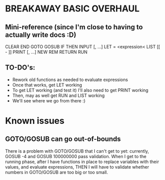 # BREAKAWAY BASIC OVERHAUL

## Mini-reference (since I'm close to having to actually write docs :D)

CLEAR
END
GOTO <expression>
GOSUB <expression>
IF <conditions> THEN <number or statement>
INPUT <variable>[, <variable>...]
LET <variable> = <expression<
LIST [<number>[ - <number>]]
PRINT <expression>[, <expression>...]
NEW
REM <comment>
RETURN
RUN

## TO-DO's:

* Rework old functions as needed to evaluate expressions
* Once that works, get LET working
* To get LET working (and test it) I'll also need to get PRINT working
* Then, may as well get RUN and LIST working
* We'll see where we go from there :)

# Known issues

## GOTO/GOSUB can go out-of-bounds

There is a problem with GOTO/GOSUB that I can't get to yet: currently, GOSUB -4 and GOSUB 100000000 pass validation.  When I get to the running phase, after I have functions in place to replace variables with their values, and evaluate expressions, THEN I will have to validate whether numbers in GOTO/GOSUB are too big or too small.
